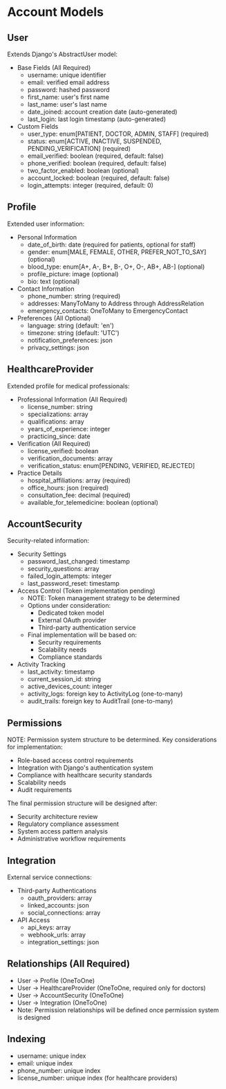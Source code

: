 # Account Models

## User
Extends Django's AbstractUser model:
- Base Fields (All Required)
  - username: unique identifier
  - email: verified email address
  - password: hashed password
  - first_name: user's first name
  - last_name: user's last name
  - date_joined: account creation date (auto-generated)
  - last_login: last login timestamp (auto-generated)
- Custom Fields
  - user_type: enum[PATIENT, DOCTOR, ADMIN, STAFF] (required)
  - status: enum[ACTIVE, INACTIVE, SUSPENDED, PENDING_VERIFICATION] (required)
  - email_verified: boolean (required, default: false)
  - phone_verified: boolean (required, default: false)
  - two_factor_enabled: boolean (optional)
  - account_locked: boolean (required, default: false)
  - login_attempts: integer (required, default: 0)

## Profile
Extended user information:
- Personal Information
  - date_of_birth: date (required for patients, optional for staff)
  - gender: enum[MALE, FEMALE, OTHER, PREFER_NOT_TO_SAY] (optional)
  - blood_type: enum[A+, A-, B+, B-, O+, O-, AB+, AB-] (optional)
  - profile_picture: image (optional)
  - bio: text (optional)
- Contact Information
  - phone_number: string (required)
  - addresses: ManyToMany to Address through AddressRelation
  - emergency_contacts: OneToMany to EmergencyContact
- Preferences (All Optional)
  - language: string (default: 'en')
  - timezone: string (default: 'UTC')
  - notification_preferences: json
  - privacy_settings: json

## HealthcareProvider
Extended profile for medical professionals:
- Professional Information (All Required)
  - license_number: string
  - specializations: array
  - qualifications: array
  - years_of_experience: integer
  - practicing_since: date
- Verification (All Required)
  - license_verified: boolean
  - verification_documents: array
  - verification_status: enum[PENDING, VERIFIED, REJECTED]
- Practice Details
  - hospital_affiliations: array (required)
  - office_hours: json (required)
  - consultation_fee: decimal (required)
  - available_for_telemedicine: boolean (optional)

## AccountSecurity
Security-related information:
- Security Settings
  - password_last_changed: timestamp
  - security_questions: array
  - failed_login_attempts: integer
  - last_password_reset: timestamp
- Access Control (Token implementation pending)
  - NOTE: Token management strategy to be determined
  - Options under consideration:
    * Dedicated token model
    * External OAuth provider
    * Third-party authentication service
  - Final implementation will be based on:
    * Security requirements
    * Scalability needs
    * Compliance standards
- Activity Tracking
  - last_activity: timestamp
  - current_session_id: string
  - active_devices_count: integer
  - activity_logs: foreign key to ActivityLog (one-to-many)
  - audit_trails: foreign key to AuditTrail (one-to-many)

## Permissions
NOTE: Permission system structure to be determined.
Key considerations for implementation:
- Role-based access control requirements
- Integration with Django's authentication system
- Compliance with healthcare security standards
- Scalability needs
- Audit requirements

The final permission structure will be designed after:
- Security architecture review
- Regulatory compliance assessment
- System access pattern analysis
- Administrative workflow requirements

## Integration
External service connections:
- Third-party Authentications
  - oauth_providers: array
  - linked_accounts: json
  - social_connections: array
- API Access
  - api_keys: array
  - webhook_urls: array
  - integration_settings: json

## Relationships (All Required)
- User -> Profile (OneToOne)
- User -> HealthcareProvider (OneToOne, required only for doctors)
- User -> AccountSecurity (OneToOne)
- User -> Integration (OneToOne)
- Note: Permission relationships will be defined once permission system is designed

## Indexing
- username: unique index
- email: unique index
- phone_number: unique index
- license_number: unique index (for healthcare providers)

